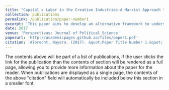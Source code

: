 ```yaml
---
title: "Capital x Labor in the Creative Industries:A Marxist Approach to Copyright and Related Rights"
collection: publications
permalink: /publication/paper-number1
excerpt: 'This paper aims to develop an alternative framework to understand copyright based upon a Marxist analysis of this field. By providing bibliographical research on both the fundamentals of property theories and Marxist perspectives, I try to promote another understanding of how creative industries operate. Therefore, the paper provides a literature study on both intellectual property theories and Marxism. Regarding intellectual property theories, I focus on four types of approaches: welfare theory, labour theory, personality theory, and culture theory. Regarding Marxist perspectives, I explain most fundamental concepts such as "class," "exploitation," and the relationship between classes and the state according to a Marxist view. Then, I try to build a framework that links these concepts. Finally, I employ this Marxist framework to the "modus operandi" of copyright core industries by analyzing how stakeholders interact with each other and to what extent they may affect public policies on copyright and related rights. In the final remarks, I suggest a research agenda on Marxism and copyright. Thus, this is a preliminary exercise to encourage other studies.'
date: 2017
venue: 'Perspectivas: Journal of Political Science'
paperurl: 'http://academicpages.github.io/files/paper1.pdf'
citation: 'Albrecht, Nayara. (2017). &quot;Paper Title Number 1.&quot; <i>Journal 1</i>. 1(1).'
---
```


The contents above will be part of a list of publications, if the user clicks the link for the publication than the contents of section will be rendered as a full page, allowing you to provide more information about the paper for the reader. When publications are displayed as a single page, the contents of the above "citation" field will automatically be included below this section in a smaller font.
